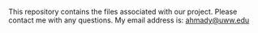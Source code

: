 This repository contains the files associated with our project.
Please contact me with any questions. My email address is: ahmady@uww.edu 
